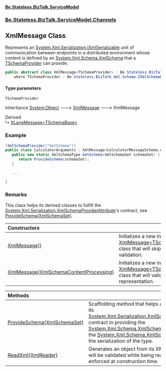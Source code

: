 #### [Be.Stateless.BizTalk.ServiceModel](README.md 'README')
### [Be.Stateless.BizTalk.ServiceModel.Channels](Be.Stateless.BizTalk.ServiceModel.Channels.md 'Be.Stateless.BizTalk.ServiceModel.Channels')

## XmlMessage<TSchemaProvider> Class

Represents an [System.Xml.Serialization.IXmlSerializable](https://docs.microsoft.com/en-us/dotnet/api/System.Xml.Serialization.IXmlSerializable 'System.Xml.Serialization.IXmlSerializable') unit of communication between endpoints in a distributed environment whose
content is defined by an [System.Xml.Schema.XmlSchema](https://docs.microsoft.com/en-us/dotnet/api/System.Xml.Schema.XmlSchema 'System.Xml.Schema.XmlSchema') that a [TSchemaProvider](XmlMessage_TSchemaProvider_.md#Be.Stateless.BizTalk.ServiceModel.Channels.XmlMessage_TSchemaProvider_.TSchemaProvider 'Be.Stateless.BizTalk.ServiceModel.Channels.XmlMessage<TSchemaProvider>.TSchemaProvider') can provide.

```csharp
public abstract class XmlMessage<TSchemaProvider> : Be.Stateless.BizTalk.ServiceModel.Channels.XmlMessage
    where TSchemaProvider : Be.Stateless.BizTalk.Xml.Schema.IXmlSchemaProvider, new()
```
#### Type parameters

<a name='Be.Stateless.BizTalk.ServiceModel.Channels.XmlMessage_TSchemaProvider_.TSchemaProvider'></a>

`TSchemaProvider`

Inheritance [System.Object](https://docs.microsoft.com/en-us/dotnet/api/System.Object 'System.Object') &#129106; [XmlMessage](XmlMessage.md 'Be.Stateless.BizTalk.ServiceModel.Channels.XmlMessage') &#129106; XmlMessage<TSchemaProvider>

Derived  
&#8627; [XLangMessage&lt;TSchemaBase&gt;](XLangMessage_TSchemaBase_.md 'Be.Stateless.BizTalk.ServiceModel.Channels.XLangMessage<TSchemaBase>')

### Example

```csharp
[XmlSchemaProvider("GetSchema")]
public class CalculatorArguments : XmlMessage<CalculatorMessageSchema.Arguments> {
   public new static XmlSchemaType GetSchema(XmlSchemaSet schemaSet) {
      return ProvideSchema(schemaSet);
   }

   ...

}
```

### Remarks
This class helps its derived classes to fulfill the [System.Xml.Serialization.XmlSchemaProviderAttribute](https://docs.microsoft.com/en-us/dotnet/api/System.Xml.Serialization.XmlSchemaProviderAttribute 'System.Xml.Serialization.XmlSchemaProviderAttribute')'s contract, see [ProvideSchema(XmlSchemaSet)](XmlMessage_TSchemaProvider_.ProvideSchema(XmlSchemaSet).md 'Be.Stateless.BizTalk.ServiceModel.Channels.XmlMessage<TSchemaProvider>.ProvideSchema(System.Xml.Schema.XmlSchemaSet)').

| Constructors | |
| :--- | :--- |
| [XmlMessage()](XmlMessage_TSchemaProvider_.XmlMessage().md 'Be.Stateless.BizTalk.ServiceModel.Channels.XmlMessage<TSchemaProvider>.XmlMessage()') | Initializes a new instance of the [XmlMessage&lt;TSchemaProvider&gt;](XmlMessage_TSchemaProvider_.md 'Be.Stateless.BizTalk.ServiceModel.Channels.XmlMessage<TSchemaProvider>') class that will skip XML validation. |
| [XmlMessage(XmlSchemaContentProcessing)](XmlMessage_TSchemaProvider_.XmlMessage(XmlSchemaContentProcessing).md 'Be.Stateless.BizTalk.ServiceModel.Channels.XmlMessage<TSchemaProvider>.XmlMessage(System.Xml.Schema.XmlSchemaContentProcessing)') | Initializes a new instance of the [XmlMessage&lt;TSchemaProvider&gt;](XmlMessage_TSchemaProvider_.md 'Be.Stateless.BizTalk.ServiceModel.Channels.XmlMessage<TSchemaProvider>') class that will validate its XML representation. |

| Methods | |
| :--- | :--- |
| [ProvideSchema(XmlSchemaSet)](XmlMessage_TSchemaProvider_.ProvideSchema(XmlSchemaSet).md 'Be.Stateless.BizTalk.ServiceModel.Channels.XmlMessage<TSchemaProvider>.ProvideSchema(System.Xml.Schema.XmlSchemaSet)') | Scaffolding method that helps a derived class to fulfill its [System.Xml.Serialization.XmlSchemaProviderAttribute](https://docs.microsoft.com/en-us/dotnet/api/System.Xml.Serialization.XmlSchemaProviderAttribute 'System.Xml.Serialization.XmlSchemaProviderAttribute')'s contract in providing the [System.Xml.Schema.XmlSchema](https://docs.microsoft.com/en-us/dotnet/api/System.Xml.Schema.XmlSchema 'System.Xml.Schema.XmlSchema') to the [schemaSet](XmlMessage_TSchemaProvider_.ProvideSchema(XmlSchemaSet).md#Be.Stateless.BizTalk.ServiceModel.Channels.XmlMessage_TSchemaProvider_.ProvideSchema(System.Xml.Schema.XmlSchemaSet).schemaSet 'Be.Stateless.BizTalk.ServiceModel.Channels.XmlMessage<TSchemaProvider>.ProvideSchema(System.Xml.Schema.XmlSchemaSet).schemaSet') and the [System.Xml.Schema.XmlSchemaType](https://docs.microsoft.com/en-us/dotnet/api/System.Xml.Schema.XmlSchemaType 'System.Xml.Schema.XmlSchemaType') that controls the serialization of the type. |
| [ReadXml(XmlReader)](XmlMessage_TSchemaProvider_.ReadXml(XmlReader).md 'Be.Stateless.BizTalk.ServiceModel.Channels.XmlMessage<TSchemaProvider>.ReadXml(System.Xml.XmlReader)') | Generates an object from its XML representation that will be validated while being read if validation has been enforced at construction time. |
